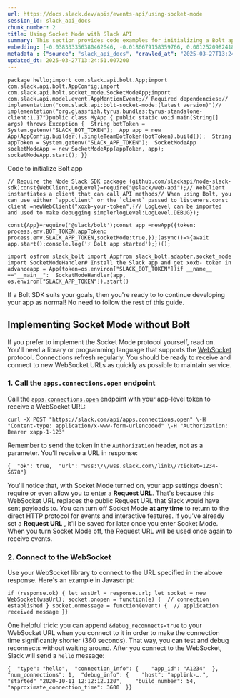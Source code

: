 ```yaml
---
url: https://docs.slack.dev/apis/events-api/using-socket-mode
session_id: slack_api_docs
chunk_number: 2
title: Using Socket Mode with Slack API
summary: This section provides code examples for initializing a Bolt application using Slack's Socket Mode. It details the necessary dependencies and shows how to use environment variables to configure the bot and app tokens for establishing a Socket Mode app.
embedding: [-0.038333356380462646, -0.0186679158359766, 0.0012520982418209314, -0.0006201114738360047, 0.00941114779561758, -0.010521484538912773, 0.0031974150333553553, -0.022788632661104202, 0.004631353076547384, 0.020223576575517654, 0.014048438519239426, 0.013276546262204647, -0.0004842881462536752, -0.0052666799165308475, 0.014820330776274204, 0.029189400374889374, -0.042465947568416595, 0.04099341481924057, -0.035079531371593475, 0.03443826735019684, 0.03800084814429283, 0.04343971982598305, 0.0014784705126658082, 0.06925654411315918, -0.016067232936620712, 0.01596035622060299, -0.015414093621075153, 0.0326094776391983, -0.029688162729144096, -0.05989883467555046, 0.036575816571712494, 0.0013166699791327119, -0.011150873266160488, 0.019012298434972763, 0.044033482670784, -0.0023498181253671646, 0.032490722835063934, 0.01224339846521616, 0.0050469874404370785, -0.013478425331413746, -0.04740605875849724, -0.0428459569811821, -0.008372061885893345, 0.03158820420503616, -0.04111216589808464, -0.019511060789227486, -0.06849652528762817, 0.00012413362856023014, -0.007908926345407963, 0.04068465903401375, -0.04809482395648956, -0.004678854253143072, -0.008300810120999813, 0.02802562527358532, -0.04386722669005394, -0.005774347577244043, -0.011388379149138927, 0.017005378380417824, -0.02205236628651619, 0.01989106833934784, -0.01539034303277731, 0.035554543137550354, -0.005827786400914192, 0.020781712606549263, -0.006709524430334568, 0.00012274199980311096, -0.0027476393152028322, 0.003114288207143545, 0.010776802897453308, 0.06222638860344887, 0.04590977355837822, 0.009310207329690456, -0.008912386372685432, 0.0077901738695800304, -0.010503672063350677, -0.012730283662676811, 0.008045491762459278, 0.054103706032037735, -0.0066263978369534016, 0.035673294216394424, -0.023798029869794846, -0.011216187849640846, -0.025721823796629906, -0.05994633585214615, -0.04959110543131828, 0.010806490667164326, -0.08602441847324371, -0.006293890532106161, 0.0030578807927668095, 0.02622058428823948, -0.0032686665654182434, -0.0030103796161711216, -0.02031857892870903, -0.00567043898627162, 0.04921109601855278, 0.021363601088523865, -0.03526953607797623, 0.00561106251552701, 0.01871541701257229, 0.03569704666733742, 0.05747628211975098, -0.016886627301573753, -0.06056385114789009, -0.0373358316719532, 0.009862407110631466, 0.013157793320715427, 0.06588397175073624, 0.03636205941438675, -0.03564954549074173, 0.00339038809761405, -0.08284185081720352, 0.014559074304997921, 0.03819085285067558, -0.010812428779900074, 0.031184446066617966, -0.017694145441055298, 0.048522330820560455, -0.014927207492291927, 0.014891582541167736, -0.04685979336500168, -0.006483894772827625, 0.013300296850502491, 0.030638182535767555, -0.0038980557583272457, 0.009268644265830517, -0.0318257100880146, -0.026980601251125336, 0.01630473881959915, -0.005619969218969345, 0.0018569945823401213, 0.026481840759515762, -0.008769882842898369, 0.04279845580458641, -0.039948392659425735, -0.0143453199416399, -0.010361168533563614, -0.05353369563817978, -0.024225540459156036, -0.001641755341552198, 0.026386838406324387, 0.01265903189778328, -0.08108431100845337, 0.015853477641940117, -0.002161298179998994, -0.01539034303277731, 0.008033616468310356, -0.030946940183639526, 0.01377530675381422, -0.06992156058549881, -0.007255787029862404, 0.007196410559117794, 0.009761467576026917, -0.009559588506817818, 0.016280988231301308, 0.017112256959080696, 0.007107345853000879, 0.0020514519419521093, 0.09281706809997559, -0.02778811939060688, -0.022931136190891266, 0.034842025488615036, 0.010812428779900074, -0.02075796201825142, -0.024748051539063454, -0.09324458241462708, 0.010230540297925472, 0.025413066148757935, 0.0077723609283566475, -0.05163365229964256, -0.01596035622060299, 0.003826803993433714, -0.010153351351618767, 0.009191455319523811, 0.011346815153956413, 0.05220366269350052, -0.0034378892742097378, -0.02331114560365677, -0.022432375699281693, -0.0032924171537160873, -0.00711328350007534, 0.019321056082844734, -0.04272720217704773, -0.012611531652510166, -0.020140448585152626, -0.040470901876688004, -0.01362092886120081, -0.022883635014295578, 0.031778208911418915, -0.0019816847052425146, -0.031065693125128746, -0.043487221002578735, 0.010675863362848759, -0.029688162729144096, -0.0025427911896258593, 0.03961588442325592, 0.023560525849461555, 0.028120627626776695, -0.001966840820387006, 0.018644165247678757, -0.016755998134613037, 0.013003415428102016, 0.007178597617894411, 0.022812383249402046, -0.06669148802757263, 0.016672872006893158, 0.015627847984433174, 0.02228987216949463, 0.0035002343356609344, -0.0038802428171038628, 0.018810419365763664, 0.016803499311208725, -0.06692899018526077, 0.014915332198143005, -0.0008713475544936955, -0.054293710738420486, -0.020389828830957413, 0.03579204902052879, 0.006341391243040562, -0.029783165082335472, -0.03966338559985161, -0.02809687703847885, 0.033155739307403564, 0.03579204902052879, -0.04460349306464195, 0.022159244865179062, 0.05742878094315529, 0.026576843112707138, -0.007902989163994789, 0.042465947568416595, 0.015164713375270367, -0.0014814393362030387, 0.018169155344367027, 0.004931203555315733, -0.03911712393164635, 0.03978213667869568, -0.03208696469664574, 0.044437240809202194, -0.02228987216949463, -0.010568985715508461, -0.026006830856204033, 0.010153351351618767, -0.03227696940302849, 0.01311029214411974, 0.03985339030623436, 0.036647066473960876, 0.008205807767808437, -0.023952409625053406, -0.04393848031759262, -0.00014324538642540574, 0.03241947293281555, 0.006519520189613104, -0.027740618214011192, -0.012754034250974655, -0.00612169923260808, 0.028073126450181007, -0.05334369093179703, -0.023489274084568024, 0.011091497726738453, 0.016684746369719505, -0.042038436979055405, -0.010699613951146603, -0.02401178516447544, -0.008081117644906044, 0.0106105487793684, -0.01151306927204132, 0.005706064868718386, 0.0007269888883456588, 0.018964797258377075, 0.007807986810803413, -0.037122078239917755, -0.018501661717891693, -0.009838656522333622, 0.010022723115980625, -0.001423547393642366, 0.004669948015362024, -0.028856894001364708, -0.04004339128732681, -0.007873300462961197, -0.02857188694179058, 0.01239777635782957, -0.013454674743115902, -0.0032924171537160873, 0.0072914124466478825, 0.012587781064212322, 0.00019445746147539467, 0.003621955867856741, -0.007950489409267902, 0.03310823813080788, 0.02994941733777523, 0.0032567912712693214, -0.0050291744992136955, 0.03866586089134216, -0.015342841856181622, -0.027336860075592995, 0.020235450938344002, 0.05196616053581238, 0.05077863112092018, -0.0036249246913939714, -0.014594700187444687, -0.011899014934897423, 0.022135494276881218, 0.02295488677918911, 0.023631777614355087, -0.005554655101150274, 0.019475433975458145, 0.0030163172632455826, 0.038618359714746475, 0.0022533314768224955, 0.06379391998052597, -0.042988456785678864, -0.02208799310028553, 0.027146855369210243, -0.07305663079023361, -0.012670907191932201, -0.028310630470514297, 0.014416571706533432, 0.0456010177731514, 0.03866586089134216, -0.0037288330495357513, -0.009767405688762665, -0.018382910639047623, -0.017622893676161766, -0.02036607824265957, -0.02217111922800541, -0.007718922104686499, -0.052726175636053085, 0.0225986298173666, -0.0020351235289126635, -0.01226714812219143, -0.021672358736395836, 0.048047322779893875, -0.07889925688505173, 0.02315676584839821, 0.05087363347411156, -0.009458648040890694, -0.0010338902939110994, 0.011994017288088799, 0.0036843009293079376, 0.02460554800927639, 0.08849447220563889, -0.007695171516388655, -0.011471506208181381, -0.027883121743798256, -0.01635223999619484, 0.014950958080589771, 0.04652728885412216, 0.00046684633707627654, -0.005020268261432648, -0.00023379427148029208, 0.04334471747279167, -0.0322294682264328, -0.016791624948382378, -0.02664809487760067, -0.041325923055410385, 0.02271738089621067, -0.013763431459665298, -0.020698586478829384, -0.038499608635902405, -0.007196410559117794, -0.01871541701257229, -0.04196718707680702, 0.025531819090247154, -0.011501193977892399, -0.021470479667186737, 0.019914818927645683, 0.016791624948382378, -0.013787182047963142, -0.04172968119382858, -0.04721605405211449, -0.011655572801828384, 0.04940110072493553, 0.05766628682613373, -0.0067807761952281, -0.013763431459665298, -0.033583249896764755, 0.014499698765575886, -0.011875265277922153, 0.004203843884170055, 0.004292908124625683, 0.047144800424575806, 0.05757128447294235, 0.0034171075094491243, -0.009470523335039616, 0.013478425331413746, -0.012754034250974655, -0.002131609944626689, 0.008716444484889507, 0.0143453199416399, -0.007131096441298723, 0.011168686673045158, 0.016613494604825974, -0.027051853016018867, -0.010972744785249233, -0.03997214138507843, 0.028168128803372383, -0.005049956496804953, 0.007629857864230871, -0.02382178045809269, 0.03450952097773552, -0.032799482345581055, 0.005631844513118267, 0.0017041005194187164, -0.03353574872016907, -0.015378467738628387, 0.009363646619021893, 0.004919328261166811, 0.0025680260732769966, 0.0003332496271468699, -0.01682724989950657, 0.04446099326014519, 0.036528315395116806, -0.01681537553668022, 0.03588705137372017, -0.028358131647109985, 0.006187012884765863, -0.016755998134613037, 0.011489318683743477, -0.0013344829203560948, 0.02472430095076561, 0.04605227708816528, 0.020567959174513817, -0.055481236428022385, 0.009250830858945847, -0.00966646522283554, -0.036338310688734055, 0.04118341952562332, 0.03246697410941124, -0.03923587501049042, 0.03218196704983711, -0.038618359714746475, -0.03146945312619209, -0.033393245190382004, 0.05491122603416443, 0.018382910639047623, 0.007255787029862404, -0.04514975845813751, -0.028643138706684113, -0.006252327002584934, 0.012279023416340351, 0.02079358883202076, -0.0059702894650399685, 0.017551641911268234, -0.018656041473150253, 0.0251518115401268, -0.037597090005874634, 0.04524476081132889, -0.053201187402009964, -0.08246184140443802, 0.0003440115833655, 0.03253822401165962, -0.04153967648744583, -0.04845108091831207, 0.04189593344926834, 0.029379405081272125, 0.0032924171537160873, -0.03469952195882797, -0.03158820420503616, -0.004242438357323408, 0.03840460628271103, 0.034723274409770966, 0.001960903173312545, 0.0023943502455949783, -0.05244116857647896, -0.015556597150862217, 0.025484317913651466, 0.044389739632606506, 0.01681537553668022, -0.021648608148097992, 0.013371548615396023, 0.0004449513216968626, 0.04769106209278107, 0.018371034413576126, 0.018964797258377075, -0.03289448469877243, -0.013098416849970818, -0.024344293400645256, 0.0597563311457634, 0.040423400700092316, 0.00829487293958664, 0.024938056245446205, 0.021327976137399673, 0.014772829599678516, -0.031659457832574844, -0.012231523171067238, 0.03030567616224289, 0.041800931096076965, 0.014784704893827438, -0.0008282997296191752, -0.05947132781147957, 0.025840576738119125, -0.06455393880605698, 0.01518846396356821, 0.07486166805028915, -0.01145963091403246, 0.01941605843603611, -0.03769209235906601, -0.05514872819185257, -0.0194516833871603, 0.021042969077825546, -0.009084577672183514, 0.008633317425847054, -0.04854608327150345, -0.02531806379556656, 0.0675940066576004, 0.04301220923662186, -0.030091920867562294, -0.024629298597574234, -0.0178841482847929, -0.04602852463722229, -0.02755061350762844, -0.010111788287758827, -0.035744547843933105, 0.028785642236471176, 0.014547199010848999, -0.03636205941438675, 0.004735261667519808, -0.0467647910118103, 0.04968610778450966, 0.014570949599146843, -0.017278511077165604, -0.026268085464835167, 0.011418066918849945, -0.012219647876918316, 0.00033529067877680063, -0.027146855369210243, 0.040304649621248245, -0.0436297245323658, -0.009767405688762665, -0.021482354030013084, 0.0012810442131012678, -0.00815830659121275, -0.019368557259440422, -0.004456193186342716, -0.04080341011285782, 0.006751087959855795, 0.015212214551866055, -0.05491122603416443, -0.07163159549236298, -0.013858433812856674, -0.024439295753836632, -0.01638786494731903, 0.024890555068850517, 0.010640237480401993, -0.019249804317951202, -0.04586227238178253, -0.0015274559846147895, 0.022337373346090317, 0.012611531652510166, 0.02264612913131714, 0.0022755975369364023, 0.024344293400645256, 0.014654076658189297, 0.010574922896921635, 0.0035417976323515177, 0.039283376187086105, -0.009369583800435066, -0.01623348705470562, 0.00034846478956751525, 0.02622058428823948, -0.0009715451160445809, -0.0006037830025888979, 0.019463559612631798, 0.023762404918670654, 0.002805531257763505, 0.004067278001457453, 0.012350275181233883, -0.012480903416872025, 0.014095939695835114, -0.04959110543131828, -0.004943078849464655, -0.0017516015795990825, -0.011026183143258095, -0.010224603116512299, 0.03284698352217674, -0.014974708668887615, -0.03211071714758873, -0.05576624348759651, -0.00723203644156456, -0.048878591507673264, -0.006020759232342243, -0.009108328260481358, -0.018264157697558403, -0.04619478061795235, 0.019831692799925804, -0.04662229120731354, -0.045577265322208405, 0.0043611908331513405, -0.003731801873072982, 0.015532846562564373, -0.00739829009398818, -0.00840768776834011, -0.024273041635751724, 0.0012773331254720688, 0.027930622920393944, -0.007707046810537577, -0.0059643518179655075, -0.01094899419695139, 0.02295488677918911, 0.007463603746145964, 0.005991070996969938, -0.004245406948029995, -0.0342007614672184, 0.0011333455331623554, 0.022456126287579536, -0.018287908285856247, 0.00260958936996758, 0.006127636414021254, -0.003776334226131439, 0.020603584125638008, 0.014867831952869892, 0.00840768776834011, 0.03553079068660736, -0.004990580026060343, -0.052298665046691895, -0.0035892988089472055, 0.017029128968715668, -0.023453647270798683, 0.017147881910204887, -0.007932676933705807, 0.013466550037264824, -0.05144364759325981, -0.0012387385359033942, 0.003002957673743367, 0.041610926389694214, 0.025365564972162247, 0.0202473271638155, -0.018893545493483543, -0.02983066439628601, 0.006311703473329544, 0.0005518287071026862, 0.021007344126701355, 0.01752789132297039, 0.018026651814579964, -0.012896537780761719, -0.02562682144343853, 0.001302568125538528, 0.028951896354556084, 0.020116697996854782, 0.03372575342655182, -0.035388290882110596, -0.026196833699941635, -0.022159244865179062, 0.0218148622661829, -0.015283465385437012, -0.010723364539444447, 0.02126859873533249, -0.011364628560841084, 0.01527159009128809, 0.024071162566542625, 0.008282997645437717, -0.015117212198674679, -0.01851353794336319, 0.0499236136674881, 0.01721913367509842, 0.03073318488895893, -0.006246389355510473, -0.020389828830957413, -0.013122167438268661, -0.01518846396356821, 0.0171003807336092, -0.0023646620102226734, -0.005201365798711777, -0.007944552227854729, 0.01389405969530344, -0.01721913367509842, 0.04286970570683479, -0.017896024510264397, 0.01682724989950657, 0.0514911487698555, -0.0018228531116619706, -0.0021004374139010906, 0.05073112994432449, 0.022527378052473068, 0.01984356716275215, 0.06037384644150734, 0.007303287740796804, -0.015425968915224075, -0.028785642236471176, 0.013324047438800335, 0.04422348737716675, 0.005557624157518148, 0.010800553485751152, -0.05538623407483101, 0.02082921378314495, 0.014499698765575886, 0.020449206233024597, 0.03037692792713642, 0.014024687930941582, 0.015853477641940117, -0.027503114193677902, -0.013157793320715427, -0.0043730661273002625, 0.012172146700322628, -0.014487823471426964, 0.02327551878988743, -0.013870309107005596, 0.011192437261343002, 0.021280474960803986, -0.014440322294831276, -0.06740400195121765, 0.011982141993939877, -0.002902017906308174, 0.0135615523904562, -0.019368557259440422, -0.005712002515792847, -0.04327346384525299, 0.010984620079398155, -0.00655514607205987, 0.03277572989463806, -0.021434852853417397, 0.004625415429472923, -0.004114779178053141, -0.009203330613672733, 0.016969753429293633, -0.018181029707193375, 0.01670849695801735, 0.0021464540623128414, 0.00228005088865757, 0.0021464540623128414, -0.03384450450539589, -0.01619786210358143, -0.004076184704899788, -0.016732247546315193, -0.0027565457858145237, -0.0067807761952281, -0.013217169791460037, 0.026268085464835167, 0.031611956655979156, -0.006768900901079178, 0.014202816411852837, 0.019190428778529167, 0.02401178516447544, 0.027645615860819817, -0.0066679613664746284, 0.010913368314504623, 0.017860397696495056, -0.05106363818049431, 0.008288934826850891, 0.019784191623330116, -0.005168708972632885, 0.004465099424123764, -0.01713600754737854, -0.02605433017015457, 0.04146842658519745, 0.03562579303979874, -0.022824259474873543, -0.003043036675080657, -0.00030207703821361065, -0.001296630478464067, 0.03306073695421219, -0.0019430902320891619, 0.007600169628858566, -0.021232973784208298, -0.017385387793183327, 0.0030905376188457012, 0.020057322457432747, -0.021791111677885056, -0.010681800544261932, -0.006792651489377022, 0.0412784218788147, -0.043249715119600296, 0.011893077753484249, -0.014582824893295765, 0.02263425476849079, -0.021981114521622658, -0.008473001420497894, -0.028643138706684113, -0.04424723610281944, 0.02404741197824478, 0.00021394032228272408, 0.047192301601171494, -0.018620414659380913, -0.020449206233024597, -0.005498247686773539, 0.03942587971687317, -0.03030567616224289, -0.08398187160491943, 0.028429383412003517, 0.051776155829429626, -0.06403142958879471, -0.031421951949596405, -0.01045617088675499, -0.03203946352005005, 0.002959909848868847, 0.013419048860669136, -0.02617308311164379, -0.0066323354840278625, 0.021126095205545425, -0.014250317588448524, 0.003544766455888748, -0.03880836442112923, -0.012682782486081123, -0.01401281263679266, -0.018145404756069183, 0.00645420653745532, 0.0012402229476720095, -0.011726823635399342, -0.12597280740737915, -0.0636989176273346, 0.015473470091819763, -0.004114779178053141, -0.022883635014295578, -0.008259247057139874, -0.020330453291535378, 0.013668430037796497, -0.036528315395116806, 0.009577400982379913, 0.030020669102668762, -0.006222638767212629, -0.020259201526641846, 0.01416719052940607, 0.02385740727186203, -0.0028367037884891033, 0.0613238662481308, -0.0077901738695800304, 0.0024136474821716547, -0.012314649298787117, -0.007392352446913719, 0.020092947408556938, -0.017504140734672546, 0.05058862641453743, 0.010402731597423553, 0.011334939859807491, 0.01996232010424137, 0.02731310948729515, 0.028310630470514297, -0.010473983362317085, -0.0029851447325199842, 0.02331114560365677, -0.027051853016018867, -0.01756351627409458, -0.02838188223540783, 0.020686712116003036, -0.004767918959259987, 0.022313622757792473, 0.046598538756370544, -0.001482923747971654, -0.008354248479008675, 0.0014042500406503677, 0.007992053404450417, -0.030756935477256775, 0.04044715315103531, 0.012219647876918316, -0.039520882070064545, 0.03662331774830818, -0.0353645384311676, 0.016221610829234123, -0.01239777635782957, -0.016696622595191002, 0.016874751076102257, 0.0027906871400773525, 0.017361637204885483, 0.010895555838942528, -0.01122212503105402, 0.0369558222591877, 0.005789191462099552, 0.004325565416365862, 0.0534386932849884, 0.026386838406324387, 0.001235027564689517, -0.01033741794526577, 0.01859666407108307, -0.008692693896591663, -0.008051429875195026, -0.02299051359295845, -0.009523962624371052, 0.00984459463506937, 0.004061340354382992, 0.0043433778919279575, 0.07685671746730804, -0.015734726563096046, 0.05329618975520134, 0.022812383249402046, -0.004770887549966574, 0.0027491238433867693, 0.032371971756219864, -0.04434223845601082, 0.011608071625232697, -0.048047322779893875, 0.03477077558636665, 0.03289448469877243, 0.0023082545958459377, -0.039995890110731125, 0.0188697949051857, 0.045648518949747086, 0.0279068723320961, 0.008431438356637955, 0.029973167926073074, 0.0027357640210539103, 0.009310207329690456, -0.021126095205545425, -0.005192459560930729, 0.01682724989950657, -0.018952922895550728, 0.019012298434972763, 0.025365564972162247, -0.016019731760025024, 0.018145404756069183, 0.018644165247678757, 0.01984356716275215, 0.020235450938344002, 0.0027194356080144644, 0.025056809186935425, 0.012979664839804173, 0.014547199010848999, 0.0043671284802258015, -0.0251518115401268, 0.013276546262204647, -0.022040491923689842, -0.0029866290278732777, 0.03372575342655182, -0.03982963785529137, -0.016601620241999626, 0.032134465873241425, -0.0005752081633545458, -0.0005659305606968701, 0.01835916005074978, 0.0017931649927049875, 0.02283613383769989, -0.005183553323149681, 0.0024047410115599632, -0.0369558222591877, -0.012350275181233883, 0.023786155506968498, -0.04514975845813751, -0.0006527684745378792, 0.006353266537189484, 0.01929730549454689, 0.020187949761748314, -0.003345855977386236, 0.000567043898627162, -0.018418535590171814, 0.005700127221643925, -0.002410678658634424, 0.034604523330926895, -0.0022370030637830496, 0.029973167926073074, -0.013965311460196972, -0.01745663955807686, 0.00029780936893075705, -0.011964329518377781, 0.013252795673906803, 0.013644679449498653, -0.004506662953644991, 0.04531601071357727, -0.030329426750540733, -0.00912020355463028, 0.043605972081422806, -0.0048362016677856445, -0.029735663905739784, -0.021909862756729126, -0.0024047410115599632, 0.027099354192614555, -0.024819303303956985, -0.04845108091831207, -0.031968213617801666, 0.01428594347089529, -0.01322904508560896, 0.03151695430278778, 0.03757333755493164, -0.032918233424425125, -0.02778811939060688, 0.0016402709297835827, -0.021197346970438957, 0.006270139943808317, -0.016340363770723343, 0.017777271568775177, 0.001451008953154087, 0.04590977355837822, 0.008936136960983276, -0.005480434745550156, 0.02771686762571335, -0.015402218326926231, 0.024296792224049568, 0.002480445895344019, -0.012255272828042507, 0.011287439614534378, 0.027384361252188683, 0.024344293400645256, -0.011720886453986168, 0.001298857037909329, 0.029664412140846252, -0.030448179692029953, -0.007962364703416824, 0.02150610461831093, -0.04809482395648956, -0.018323533236980438, 0.0012097925646230578, 0.03344074636697769, 0.004031652584671974, -0.026268085464835167, -0.026600593701004982, -0.04346346855163574, 0.007024219259619713, -0.018846046179533005, -0.009737716987729073, 0.011418066918849945, 0.0066620237194001675, 0.0013278030091896653, -0.007974239997565746, -0.01968918927013874, 0.02240862511098385, 0.01772977039217949, -0.04849858209490776, 0.023513024672865868, 0.04272720217704773, -0.002015826292335987, -0.0294744074344635, 0.02220674604177475, -0.010052411817014217, 0.032989487051963806, -0.029545659199357033, -0.01666099578142166, -0.024142412468791008, -0.03241947293281555, -0.004215719178318977, -0.04332096502184868, -0.047453559935092926, -0.04417598620057106, 0.0251518115401268, -0.02205236628651619, -0.01635223999619484, 0.01527159009128809, 0.002688263077288866, -0.018810419365763664, -0.022586753591895103, 0.005421058274805546, 0.03332199156284332, -0.003354762215167284, 0.0031231946777552366, -0.011768387630581856, 0.04182468354701996, -0.000120700933621265, 0.007427978329360485, -0.020176075398921967, 0.010693675838410854, 0.03557829186320305, -0.004016808234155178, -0.0024314604233950377, -0.016767874360084534, -0.04068465903401375, -0.0002772131992969662, 0.025793075561523438, 0.03486577793955803, -0.007255787029862404, -0.005465590860694647, -0.0019267617026343942, 0.015081586316227913, -0.009476461447775364, 0.004105872940272093, 0.008318622596561909, 0.013715931214392185, 0.013347798027098179, -0.014238442294299603, 0.04175342991948128, -0.0019430902320891619, 0.0025739637203514576, -0.000507667544297874, 0.0570012703537941, -0.025294313207268715, -0.02048483118414879, -0.02157735638320446, 0.0168985016644001, -0.010675863362848759, 0.011465568095445633, -0.0033428871538490057, 0.029379405081272125, -0.02370302937924862, 0.030875688418745995, 0.006299828179180622, 0.020698586478829384, 0.012920288369059563, -0.02424929104745388, -0.014820330776274204, -0.014630326069891453, -0.011418066918849945, 0.017622893676161766, 0.003467577276751399, -0.025840576738119125, -0.02923690155148506, -0.00939333438873291, 0.018489787355065346, -0.02004544623196125, 0.00011235113925067708, -0.035150784999132156, 0.026149332523345947, -0.015699099749326706, 0.039948392659425735, 0.03355949744582176, -0.0436297245323658, -0.021589230746030807, 0.003221165621653199, -0.028975646942853928, -0.024890555068850517, 0.004358222242444754, 0.02354864962399006, 0.039995890110731125, -0.03215821832418442, -0.01311029214411974, -0.004949016496539116, -0.000993069028481841, -0.010604611597955227, 0.0039247749373316765, 0.021624857559800148, -0.017634768038988113, 0.025555569678544998, -0.001548237632960081, -0.0459810271859169, 0.014511574059724808, 0.045767270028591156, -0.007861425168812275, -0.028951896354556084, 0.011809950694441795, -0.0023082545958459377, -0.0045808833092451096, 0.007077657617628574, 0.01961793750524521, -0.011133060790598392, -0.012754034250974655, -0.019071675837039948, 0.05970882996916771, 0.010070224292576313, 0.02173173427581787, -0.007131096441298723, 0.017124131321907043, 0.006365141831338406, -0.015532846562564373, 0.01579410210251808, 0.0011912374757230282, 0.013347798027098179, 0.010491796769201756, -0.05282117798924446, 0.018347283825278282, -0.0656464621424675, 0.02892814576625824, 0.01383468322455883, 0.028951896354556084, 0.009161766618490219, -0.001125923590734601, 0.00466697895899415, -0.005801066756248474, 0.0318257100880146, -0.005780285224318504, 0.032918233424425125, 0.0033221053890883923, 0.019902944564819336, 0.0017412106972187757, 0.06236889213323593, -0.009173641912639141, -0.003339918330311775, 0.000742575153708458, 0.046479787677526474, 0.014725328423082829, 0.022099867463111877, 0.009535837918519974, -6.192764703882858e-05, -0.013965311460196972, -0.02225424535572529, 0.02809687703847885, 0.01615036092698574, -0.010735239833593369, 0.007879238575696945, -0.0031974150333553553, -0.013585302978754044, 0.01049773395061493, 0.020461080595850945, 0.006264202296733856, 0.030471930280327797, 0.011376503854990005, 0.001802071463316679, 0.020496707409620285, -0.0326094776391983, -0.004248376004397869, 0.007178597617894411, 0.02169610932469368, 0.018228530883789062, 0.01029585488140583, -0.030091920867562294, -0.028120627626776695, 0.01647099293768406, 8.294130384456366e-05, -0.038689613342285156, 0.00020651827799156308, -0.022539252415299416, -0.00165363063570112, 0.004346346948295832, 0.011115248315036297, -0.02276488207280636, -0.014214691706001759, 0.004773856606334448, -0.004764949902892113, -0.016209736466407776, 0.00041303655598312616, 0.026553092524409294, -0.020294828340411186, -0.006305765826255083, 0.006495770066976547, 0.013086541555821896, 0.05809379369020462, 0.00723203644156456, -0.026909349486231804, -0.002285988535732031, -0.0033696063328534365, 0.01681537553668022, 0.006377017125487328, 0.004696667194366455, -0.007831737399101257, -0.017064755782485008, 0.0225986298173666, -0.00213754759170115, 0.023916782811284065, 0.0002961394202429801, 0.0002582870074547827, 0.004165248945355415, -0.012623406946659088, -0.022859884425997734, 0.03355949744582176, 0.003176633268594742, 0.0072914124466478825, 0.03572079539299011, 0.02586432732641697, -0.0342007614672184, -0.0050172992050647736, -3.4732829590211622e-06, -0.018537288531661034, 0.0314457006752491, 0.001423547393642366, 0.00193121493794024, -0.024653049185872078, 0.02857188694179058, 0.04579102247953415, -0.029973167926073074, 0.008514564484357834, -0.005049956496804953, -0.010943056084215641, -0.001302568125538528, -0.0251518115401268, -0.0052963681519031525, -0.019083550199866295, 0.05144364759325981, 0.004402754362672567, 0.013466550037264824, 0.006198888178914785, -0.01870354264974594, -0.00044383801287040114, -0.02421366423368454, -0.029141899198293686, 0.002456695307046175, -0.010646174661815166, 0.022432375699281693, 0.00929239485412836, -0.025840576738119125, 0.01122212503105402, -0.024391794577240944, -0.04657479003071785, 0.03678957000374794, 0.03125569596886635, -0.0031172570306807756, -0.0212210975587368, 0.032561976462602615, -0.03804834932088852, 0.005863411817699671, -0.033702000975608826, -0.02154172956943512, 0.016138484701514244, -0.01948731020092964, -0.030709434300661087, 0.025840576738119125, 0.028595637530088425, 0.007582356687635183, -0.0003531035908963531, -0.03434326499700546, 0.01592472940683365, 0.027693117037415504, -0.015556597150862217, -0.023881157860159874, 0.024439295753836632, 0.025460567325353622, 0.01575847715139389, 0.0002601425221655518, -0.0188697949051857, 0.02040170505642891, 0.01604348234832287, 0.010016785934567451, -0.013941560871899128, 0.007926738820970058, -0.016364114359021187, -0.0010472498834133148, -0.00011457774962764233, -0.0077901738695800304, -0.025365564972162247, 0.03173070773482323, -0.028951896354556084, -0.013585302978754044, -0.026790596544742584, 0.021802986040711403, 0.024866804480552673, -0.021054845303297043, -0.0026392776053398848, 0.015556597150862217, -0.02133985050022602, 0.020389828830957413, 0.00622857641428709, 0.019997945055365562, -0.025769324973225594, 0.01781289651989937, -0.027930622920393944, 0.021992990747094154, -0.05624125525355339, -0.018133528530597687, -0.03415326029062271, 0.021137971431016922, -0.012730283662676811, 0.017539765685796738, -0.017266634851694107, 0.004966829437762499, 0.0024789615999907255, -0.010966806672513485, 0.00661452254280448, -0.008478939533233643, -0.021874237805604935, 0.022396748885512352, -0.01662537083029747, -0.008140494115650654, 0.02724185772240162, -0.034533269703388214, -0.04327346384525299, -0.04001964256167412, 0.01106180902570486, 0.021090470254421234, -0.02334677055478096, 0.03246697410941124, -0.01161400880664587, -0.014428447000682354, -0.01831165887415409, 0.007914864458143711, 0.008211745880544186, -0.03486577793955803, -0.0001647692988626659, -0.012409651651978493, -0.021090470254421234, 0.0014213207177817822, -0.01350217591971159, 0.006071228999644518, -0.02971191331744194, -0.002397319069132209, 0.007386414799839258, 0.0007377508445642889, -0.0048540146090090275, -0.004756043665111065, 0.007321100682020187, 0.008187995292246342, 0.024676799774169922, -0.030448179692029953, 0.020389828830957413, 0.0033102300949394703, -0.0052666799165308475, -0.02091234177350998, 0.009488336741924286, 0.004818388726562262, -0.007374539505690336, 0.06113386154174805, 0.012694657780230045, -0.023714903742074966, 0.019819816574454308, 0.0031855397392064333, -0.027859371155500412, -0.013335922732949257, -0.004468068480491638, 0.011174623854458332, -0.019119177013635635, 0.006222638767212629, -0.007873300462961197, -0.0004998744116164744, -0.011709011159837246, -0.025009308010339737, -0.0035002343356609344, 0.02048483118414879, 0.002971784910187125, 0.011489318683743477, 0.02067483589053154, 0.013858433812856674, -0.0235842764377594, -0.0228005088865757, -0.012492778711020947, 0.0168985016644001, -0.0037199268117547035, 0.0001076195840141736, 0.0020766868256032467, -0.020116697996854782, -0.0025902921333909035, 0.02008107304573059, 0.017539765685796738, 0.048831090331077576, 0.029616910964250565, -0.011756512336432934, -0.00444134883582592, 0.019202303141355515, 0.018216656520962715, 0.028001874685287476, 0.0044057234190404415, -0.009339896030724049, 0.02460554800927639, 0.006964842788875103, -0.006103886291384697, 0.030519431456923485, 0.0038416481111198664, 0.01539034303277731, 0.0026852942537516356, 0.023916782811284065, -0.0010227571474388242, -0.0015630817506462336, 0.021482354030013084, 0.03465202450752258, -0.012469028122723103, -0.023809906095266342, 0.0357682965695858, -0.010551173239946365, 0.0031914773862808943, -0.026434339582920074, 0.020116697996854782, -0.01635223999619484, -0.0010769381187856197, -0.00941114779561758, -0.022313622757792473, 0.003479452570900321, -0.03317949175834656, -0.0088411346077919, -0.007683296222239733, -0.007475479040294886, -0.017955400049686432, -0.004981673788279295, 0.017349760979413986, -0.005824817344546318, -0.0025947452522814274, -0.0028277975507080555, 0.021624857559800148, -0.006347328890115023, -0.011530881747603416, -0.03078068606555462, -0.02145860344171524, 0.008870822377502918, 0.010640237480401993, 0.021090470254421234, 0.03631455823779106, -0.008205807767808437, -0.004672916606068611, 0.013965311460196972, -0.016482867300510406, -0.010568985715508461, -0.0030875687953084707, 0.008087055757641792, 0.02314489148557186, -0.027384361252188683, 0.021090470254421234, -0.02538931556046009, -0.009488336741924286, 0.02676684781908989, -0.00158237898722291, 0.003515078453347087, 0.021244848147034645, 0.0037080515176057816, 0.014784704893827438, 0.020116697996854782, 0.008918323554098606, -0.004761981312185526, 0.0062879528850317, 0.0006100917235016823, -0.004082122351974249, 0.03158820420503616, 0.016649121418595314, 0.0012335431529209018, 0.019986070692539215, -0.0015526908682659268, 0.014392821118235588, 0.02645809017121792, 0.005400276742875576, 0.02063921093940735, 0.03534078970551491, 0.03764459118247032, -0.05443621426820755, 0.004539319779723883, 0.0026956850197166204, 0.016957879066467285, -0.010117725469172001, -0.02031857892870903, -0.017242884263396263, 0.0016432397533208132, -0.011584321036934853, -0.011904953047633171, -0.026030579581856728, -0.0059643518179655075, -0.008698631078004837, 0.01118056196719408, 0.0028263130225241184, -0.013086541555821896, -0.01635223999619484, 0.03163570538163185, 0.01568722538650036, -0.005575436633080244, 0.018418535590171814, -0.05880631133913994, 0.015556597150862217, 0.0045868209563195705, -0.003826803993433714, -0.006032634526491165, -0.024653049185872078, -0.0010405700886622071, -0.006549208424985409, -0.016767874360084534, -0.006923279259353876, -0.014487823471426964, 0.034367017447948456, -0.047144800424575806, -0.012694657780230045, 0.0412784218788147, 0.0019208240555599332, -0.033155739307403564, -0.037122078239917755, 0.027811869978904724, -0.02771686762571335, -0.012469028122723103, -0.025128060951828957, -0.02094796672463417, -0.01977231539785862, -0.004482912365347147, -0.008092992939054966, 0.004957923199981451, 0.007493291981518269, 0.00567043898627162, -0.011263689026236534, 0.0038089912850409746, -0.0228005088865757, -0.027218107134103775, -0.017231009900569916, 0.016019731760025024]
metadata : {"source": "slack_api_docs", "crawled_at": "2025-03-27T13:24:48.779050", "url_path": "/apis/events-api/using-socket-mode", "chunk_size": 4549}
updated_dt: 2025-03-27T13:24:51.007200
---
```

```
package hello;import com.slack.api.bolt.App;import com.slack.api.bolt.AppConfig;import com.slack.api.bolt.socket_mode.SocketModeApp;import com.slack.api.model.event.AppMentionEvent;// Required dependencies:// implementation("com.slack.api:bolt-socket-mode:(latest version)")// implementation("org.glassfish.tyrus.bundles:tyrus-standalone-client:1.17")public class MyApp { public static void main(String[] args) throws Exception {  String botToken = System.getenv("SLACK_BOT_TOKEN");  App app = new App(AppConfig.builder().singleTeamBotToken(botToken).build());  String appToken = System.getenv("SLACK_APP_TOKEN");  SocketModeApp socketModeApp = new SocketModeApp(appToken, app);  socketModeApp.start(); }}
```

Code to initialize Bolt app
```
// Require the Node Slack SDK package (github.com/slackapi/node-slack-sdk)const{WebClient,LogLevel}=require("@slack/web-api");// WebClient instantiates a client that can call API methods// When using Bolt, you can use either `app.client` or the `client` passed to listeners.const client =newWebClient("xoxb-your-token",{// LogLevel can be imported and used to make debugging simplerlogLevel:LogLevel.DEBUG});
```

```
const{App}=require('@slack/bolt');const app =newApp({token: process.env.BOT_TOKEN,appToken: process.env.SLACK_APP_TOKEN,socketMode:true,});(async()=>{await app.start();console.log('⚡️ Bolt app started');})();
```

```
import osfrom slack_bolt import Appfrom slack_bolt.adapter.socket_mode import SocketModeHandler# Install the Slack app and get xoxb- token in advanceapp = App(token=os.environ["SLACK_BOT_TOKEN"])if __name__ =="__main__":  SocketModeHandler(app, os.environ["SLACK_APP_TOKEN"]).start()
```

If a Bolt SDK suits your goals, then you're ready to to continue developing your app as normal! No need to follow the rest of this guide.
## Implementing Socket Mode without Bolt[​](https://docs.slack.dev/apis/events-api/using-socket-mode#implementing "Direct link to Implementing Socket Mode without Bolt")
If you prefer to implement the Socket Mode protocol yourself, read on.
You'll need a library or programming language that supports the [WebSocket](https://tools.ietf.org/html/rfc6455) protocol.
Connections refresh regularly. You should be ready to receive and connect to new WebSocket URLs as quickly as possible to maintain service.
### 1. Call the `apps.connections.open` endpoint[​](https://docs.slack.dev/apis/events-api/using-socket-mode#call "Direct link to call")
Call the [`apps.connections.open`](https://docs.slack.dev/reference/methods/apps.connections.open) endpoint with your app-level token to receive a WebSocket URL:
```
curl -X POST "https://slack.com/api/apps.connections.open" \-H "Content-type: application/x-www-form-urlencoded" \-H "Authorization: Bearer xapp-1-123"
```

Remember to send the token in the `Authorization` header, not as a parameter.
You'll receive a URL in response:
```
{  "ok": true,  "url": "wss:\/\/wss.slack.com\/link\/?ticket=1234-5678"}
```

You'll notice that, with Socket Mode turned on, your app settings doesn't require or even allow you to enter a **Request URL**. That's because this WebSocket URL replaces the public Request URL that Slack would have sent payloads to.
You can turn off Socket Mode **at any time** to return to the direct HTTP protocol for events and interactive features. If you've already set a **Request URL** , it'll be saved for later once you enter Socket Mode. When you turn Socket Mode off, the Request URL will be used once again to receive events.
### 2. Connect to the WebSocket[​](https://docs.slack.dev/apis/events-api/using-socket-mode#connect "Direct link to 2. Connect to the WebSocket")
Use your WebSocket library to connect to the URL specified in the above response.
Here's an example in Javascript:
```
if (response.ok) { let wssUrl = response.url; let socket = new WebSocket(wssUrl); socket.onopen = function(e) {  // connection established } socket.onmessage = function(event) {  // application received message }}
```

One helpful trick: you can append `&debug_reconnects=true` to your WebSocket URL when you connect to it in order to make the connection time significantly shorter (360 seconds). That way, you can test and debug reconnects without waiting around.
After you connect to the WebSocket, Slack will send a `hello` message:
```
{  "type": "hello",  "connection_info": {    "app_id": "A1234"  },  "num_connections": 1,  "debug_info": {    "host": "applink-….",    "started" "2020-10-11 12:12:12.120",    "build_number": 54,    "approximate_connection_time": 3600  }}